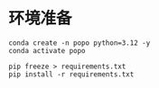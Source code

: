 
# 环境准备

```shell
conda create -n popo python=3.12 -y
conda activate popo

pip freeze > requirements.txt
pip install -r requirements.txt
```